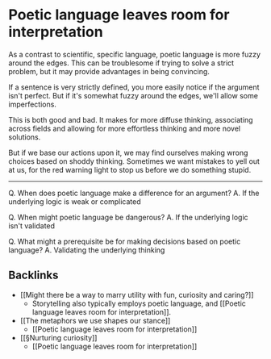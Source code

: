 # Poetic language leaves room for interpretation
As a contrast to scientific, specific language, poetic language is more fuzzy around the edges. This can be troublesome if trying to solve a strict problem, but it may provide advantages in being convincing. 

If a sentence is very strictly defined, you more easily notice if the argument isn't perfect. But if it's somewhat fuzzy around the edges, we'll allow some imperfections.

This is both good and bad. It makes for more diffuse thinking, associating across fields and allowing for more effortless thinking and more novel solutions.

But if we base our actions upon it, we may find ourselves making wrong choices based on shoddy thinking. Sometimes we want mistakes to yell out at us, for the red warning light to stop us before we do something stupid.

---

Q. When does poetic language make a difference for an argument?
A. If the underlying logic is weak or complicated

Q. When might poetic language be dangerous?
A. If the underlying logic isn't validated

Q. What might a prerequisite be for making decisions based on poetic language?
A. Validating the underlying thinking

## Backlinks
* [[Might there be a way to marry utility with fun, curiosity and caring?]]
	*  Storytelling also typically employs poetic language, and [[Poetic language leaves room for interpretation]]. 
* [[The metaphors we use shapes our stance]]
	* [[Poetic language leaves room for interpretation]]
* [[§Nurturing curiosity]]
	* [[Poetic language leaves room for interpretation]]

<!-- {BearID:6DFB5C16-66F5-4B13-8ECF-505B7CC56787-583-0000015AF8D50D62} -->
